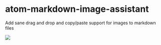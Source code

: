 # atom-markdown-image-assistant

Add sane drag and drop and copy/paste support for images to markdown files

![](image-assistant-demo.gif)
